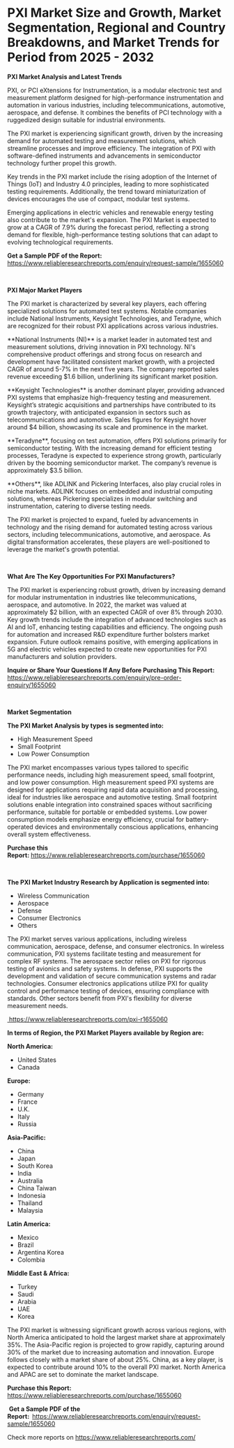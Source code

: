 <p><h1>PXI Market Size and Growth, Market Segmentation, Regional and Country Breakdowns, and Market Trends for Period from 2025 -  2032</h1></p><p><strong>PXI Market Analysis and Latest Trends</strong></p>
<p><p>PXI, or PCI eXtensions for Instrumentation, is a modular electronic test and measurement platform designed for high-performance instrumentation and automation in various industries, including telecommunications, automotive, aerospace, and defense. It combines the benefits of PCI technology with a ruggedized design suitable for industrial environments. </p><p>The PXI market is experiencing significant growth, driven by the increasing demand for automated testing and measurement solutions, which streamline processes and improve efficiency. The integration of PXI with software-defined instruments and advancements in semiconductor technology further propel this growth. </p><p>Key trends in the PXI market include the rising adoption of the Internet of Things (IoT) and Industry 4.0 principles, leading to more sophisticated testing requirements. Additionally, the trend toward miniaturization of devices encourages the use of compact, modular test systems. </p><p>Emerging applications in electric vehicles and renewable energy testing also contribute to the market's expansion. The PXI Market is expected to grow at a CAGR of 7.9% during the forecast period, reflecting a strong demand for flexible, high-performance testing solutions that can adapt to evolving technological requirements.</p></p>
<p><strong>Get a Sample PDF of the Report:&nbsp;</strong> <a href="https://www.reliableresearchreports.com/enquiry/request-sample/1655060?utm_campaign=3137&utm_medium=2&utm_source=Github&utm_content=ia&utm_term=07032025&utm_id=pxi">https://www.reliableresearchreports.com/enquiry/request-sample/1655060</a></p>
<p>&nbsp;</p>
<p><strong>PXI Major Market Players</strong></p>
<p><p>The PXI market is characterized by several key players, each offering specialized solutions for automated test systems. Notable companies include National Instruments, Keysight Technologies, and Teradyne, which are recognized for their robust PXI applications across various industries.</p><p>**National Instruments (NI)** is a market leader in automated test and measurement solutions, driving innovation in PXI technology. NI's comprehensive product offerings and strong focus on research and development have facilitated consistent market growth, with a projected CAGR of around 5-7% in the next five years. The company reported sales revenue exceeding $1.6 billion, underlining its significant market position.</p><p>**Keysight Technologies** is another dominant player, providing advanced PXI systems that emphasize high-frequency testing and measurement. Keysight’s strategic acquisitions and partnerships have contributed to its growth trajectory, with anticipated expansion in sectors such as telecommunications and automotive. Sales figures for Keysight hover around $4 billion, showcasing its scale and prominence in the market.</p><p>**Teradyne**, focusing on test automation, offers PXI solutions primarily for semiconductor testing. With the increasing demand for efficient testing processes, Teradyne is expected to experience strong growth, particularly driven by the booming semiconductor market. The company’s revenue is approximately $3.5 billion.</p><p>**Others**, like ADLINK and Pickering Interfaces, also play crucial roles in niche markets. ADLINK focuses on embedded and industrial computing solutions, whereas Pickering specializes in modular switching and instrumentation, catering to diverse testing needs.</p><p>The PXI market is projected to expand, fueled by advancements in technology and the rising demand for automated testing across various sectors, including telecommunications, automotive, and aerospace. As digital transformation accelerates, these players are well-positioned to leverage the market's growth potential.</p></p>
<p>&nbsp;</p>
<p><strong>What Are The Key Opportunities For PXI Manufacturers?</strong></p>
<p><p>The PXI market is experiencing robust growth, driven by increasing demand for modular instrumentation in industries like telecommunications, aerospace, and automotive. In 2022, the market was valued at approximately $2 billion, with an expected CAGR of over 8% through 2030. Key growth trends include the integration of advanced technologies such as AI and IoT, enhancing testing capabilities and efficiency. The ongoing push for automation and increased R&D expenditure further bolsters market expansion. Future outlook remains positive, with emerging applications in 5G and electric vehicles expected to create new opportunities for PXI manufacturers and solution providers.</p></p>
<p><strong>Inquire or Share Your Questions If Any Before Purchasing This Report:</strong> <a href="https://www.reliableresearchreports.com/enquiry/pre-order-enquiry/1655060?utm_campaign=3137&utm_medium=2&utm_source=Github&utm_content=ia&utm_term=07032025&utm_id=pxi">https://www.reliableresearchreports.com/enquiry/pre-order-enquiry/1655060</a></p>
<p>&nbsp;</p>
<p><strong>Market Segmentation</strong></p>
<p><strong>The PXI Market Analysis by types is segmented into:</strong></p>
<p><ul><li>High Measurement Speed</li><li>Small Footprint</li><li>Low Power Consumption</li></ul></p>
<p><p>The PXI market encompasses various types tailored to specific performance needs, including high measurement speed, small footprint, and low power consumption. High measurement speed PXI systems are designed for applications requiring rapid data acquisition and processing, ideal for industries like aerospace and automotive testing. Small footprint solutions enable integration into constrained spaces without sacrificing performance, suitable for portable or embedded systems. Low power consumption models emphasize energy efficiency, crucial for battery-operated devices and environmentally conscious applications, enhancing overall system effectiveness.</p></p>
<p><strong>Purchase this Report:&nbsp;</strong><a href="https://www.reliableresearchreports.com/purchase/1655060?utm_campaign=3137&utm_medium=2&utm_source=Github&utm_content=ia&utm_term=07032025&utm_id=pxi">https://www.reliableresearchreports.com/purchase/1655060</a></p>
<p>&nbsp;</p>
<p><strong>The PXI Market Industry Research by Application is segmented into:</strong></p>
<p><ul><li>Wireless Communication</li><li>Aerospace</li><li>Defense</li><li>Consumer Electronics</li><li>Others</li></ul></p>
<p><p>The PXI market serves various applications, including wireless communication, aerospace, defense, and consumer electronics. In wireless communication, PXI systems facilitate testing and measurement for complex RF systems. The aerospace sector relies on PXI for rigorous testing of avionics and safety systems. In defense, PXI supports the development and validation of secure communication systems and radar technologies. Consumer electronics applications utilize PXI for quality control and performance testing of devices, ensuring compliance with standards. Other sectors benefit from PXI's flexibility for diverse measurement needs.</p></p>
<p><a href="https://www.reliableresearchreports.com/pxi-r1655060?utm_campaign=3137&utm_medium=2&utm_source=Github&utm_content=ia&utm_term=07032025&utm_id=pxi">&nbsp;https://www.reliableresearchreports.com/pxi-r1655060</a></p>
<p><strong>In terms of Region, the PXI Market Players available by Region are:</strong></p>
<p>
    <p> <strong> North America: </strong>
        <ul>
            <li>United States</li>
            <li>Canada</li>
        </ul>
        </p> 
    <p> <strong> Europe: </strong>
        <ul>
            <li>Germany</li>
            <li>France</li>
            <li>U.K.</li>
            <li>Italy</li>
            <li>Russia</li>
        </ul>
        </p> 
    <p> <strong> Asia-Pacific: </strong>
        <ul>
            <li>China</li>
            <li>Japan</li>
            <li>South Korea</li>
            <li>India</li>
            <li>Australia</li>
            <li>China Taiwan</li>
            <li>Indonesia</li>
            <li>Thailand</li>
            <li>Malaysia</li>
        </ul>
        </p> 
    <p> <strong> Latin America: </strong>
        <ul>
            <li>Mexico</li>
            <li>Brazil</li>
            <li>Argentina Korea</li>
            <li>Colombia</li>
        </ul>
        </p> 
    <p> <strong> Middle East & Africa: </strong>
        <ul>
            <li>Turkey</li>
            <li>Saudi</li>
            <li>Arabia</li>
            <li>UAE</li>
            <li>Korea</li>
        </ul>
    </p>
    </p>
<p><p>The PXI market is witnessing significant growth across various regions, with North America anticipated to hold the largest market share at approximately 35%. The Asia-Pacific region is projected to grow rapidly, capturing around 30% of the market due to increasing automation and innovation. Europe follows closely with a market share of about 25%. China, as a key player, is expected to contribute around 10% to the overall PXI market. North America and APAC are set to dominate the market landscape.</p></p>
<p><strong>Purchase this Report: </strong><a href="https://www.reliableresearchreports.com/purchase/1655060?utm_campaign=3137&utm_medium=2&utm_source=Github&utm_content=ia&utm_term=07032025&utm_id=pxi">https://www.reliableresearchreports.com/purchase/1655060</a></p>
<p>&nbsp;<strong>Get a Sample PDF of the Report:&nbsp;&nbsp;</strong><a href="https://www.reliableresearchreports.com/enquiry/request-sample/1655060?utm_campaign=3137&utm_medium=2&utm_source=Github&utm_content=ia&utm_term=07032025&utm_id=pxi">https://www.reliableresearchreports.com/enquiry/request-sample/1655060</a></p>
<p><strong></strong></p>
<p>Check more reports on <a href="https://www.reliableresearchreports.com/?utm_campaign=3137&utm_medium=2&utm_source=Github&utm_content=ia&utm_term=07032025&utm_id=pxi">https://www.reliableresearchreports.com/</a></p>